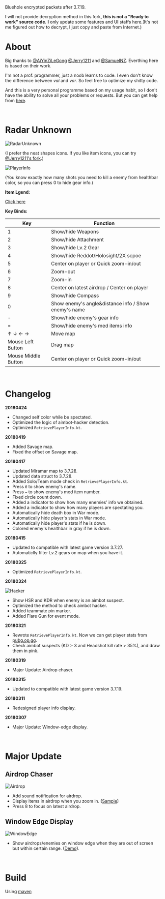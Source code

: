 Bluehole encrypted packets after 3.7.19.

I will not provide decryption method in this fork, __this is not a "Ready to work" source code.__ I only update some features and UI staffs here.(It's not me figured out how to decrypt, I just copy and paste from Internet.)


# About
Big thanks to [@AiYinZiLeGong](https://github.com/AiYinZiLeGong) [@Jerry1211](https://github.com/Jerry1211) and [@SamuelNZ](https://github.com/SamuelNZ). Everthing here is based on their work.

I'm not a prof. programmer, just a noob learns to code. I even don't know the difference between _val_ and _var_. So feel free to optimize my shitty code.

And this is a very personal programme based on my usage habit, so I don't have the ability to solve all your problems or requests. But you can get help from [here](https://github.com/AiYinZiLeGong/PUBG-Radar/issues).

<br />

# Radar Unknown
![RadarUnknown](https://i.imgur.com/kfFZfnX.png)

(I prefer the neat shapes icons. If you like item icons, you can try [@Jerry1211's fork](https://github.com/Jerry1211/RadarProject).)

![PlayerInfo](http://ww1.sinaimg.cn/large/006NGikrgy1fpl2nlkublj30jh0gnq52.jpg)

(You know exactly how many shots you need to kill a enemy from healthbar color, so you can press 0 to hide gear info.)

__Item Lgend:__ 

[Click here](https://i.imgur.com/p69oQhX.png)

__Key Binds:__

Key | Function |
---|---|
1 | Show/hide Weapons |
2 | Show/hide Attachment |
3 | Show/hide Lv.2 Gear |
4 | Show/hide Reddot/Holosight/2X scpoe |
5 | Center on player or Quick zoom-in/out |
6 | Zoom-out |
7 | Zoom-in |
8 | Center on latest airdrop / Center on player|
9 | Show/hide Compass |
0 | Show enemy's angle&distance info / Show enemy's name |
\- | Show/hide enemy's gear info |
= | Show/hide enemy's med items info |
↑ ↓ ← → | Move map |
Mouse Left Button | Drag map |
Mouse Middle Button | Center on player or Quick zoom-in/out |

<br />

# Changelog 

__20180424__
* Changed self color while be spectated.
* Optimized the logic of aimbot-hacker detection.
* Optimized ```RetrievePlayerInfo.kt```.

__20180419__
* Added Savage map.
* Fixed the offset on Savage map.

__20180417__
* Updated Miramar map to 3.7.28.
* Updated data struct to 3.7.28.
* Added Solo/Team mode check in ```RetrievePlayerInfo.kt```.
* Press ```0``` to show enemy's name.
* Press ```=``` to show enemy's med item number.
* Fixed circle count down.
* Added a indicator to show how many enemies' info we obtained.
* Added a indicator to show how many players are spectating you.
* Automatically hide death box in War mode.
* Automatically hide player's stats in War mode.
* Automatically hide player's stats if he is down.
* Colored enemy's healthbar in gray if he is down.

__20180415__
* Updated to compatible with latest game version 3.7.27.
* Automaticlly filter Lv.2 gears on map when you have it.

__20180325__
* Optimized ```RetrievePlayerInfo.kt```.

__20180324__

![Hacker](https://i.imgur.com/Mp2JKsy.png)
* Show HSR and KDR when enemy is an aimbot suspect.
* Optimized the method to check aimbot hacker. 
* Added teammate pin marker.
* Added Flare Gun for event mode.

__20180321__
* Rewrote ```RetrievePlayerInfo.kt```. Now we can get player stats from [pubg.op.gg](https://pubg.op.gg). 
* Check aimbot suspects (KD > 3 and Headshot kill rate > 35%), and draw them in pink.

__20180319__
* Major Update: Airdrop chaser.

__20180315__
* Updated to compatible with latest game version 3.7.19.

__20180311__
* Redesigned player info display.

__20180307__
* Major Update: Window-edge display.

<br />

# Major Update 

## Airdrop Chaser

![Airdrop](https://i.imgur.com/UWpOK8f.png)

* Add sound notification for airdrop.
* Display items in airdrop when you zoom in. ([Sample](https://imgur.com/a/s2YkQ))
* Press 8 to focus on latest airdrop.

## Window Edge Display

![WindowEdge](https://i.imgur.com/0HUtbSj.png)

* Show airdrops/enemies on window edge when they are out of screen but within certain range. ([Demo](https://gfycat.com/gifs/detail/FriendlyLonelyEider)).

<br />

# Build
Using [maven](https://maven.apache.org/)
